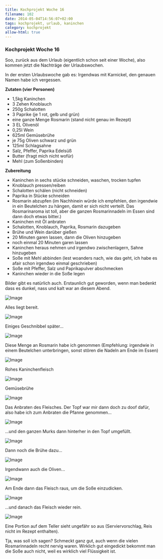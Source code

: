 ```yaml
---
title: Kochprojekt Woche 16
filename: 102
date: 2014-05-04T14:56:07+02:00
tags: kochprojekt, urlaub, kaninchen
category: kochprojekt
allow-html: true
---
```

### Kochprojekt Woche 16

<p>Soo, zurück aus dem Urlaub (eigentlich schon seit einer Woche), also kommen jetzt die Nachträge der Urlaubswochen.</p>

<p>In der ersten Urlaubswoche gab es: Irgendwas mit Karnickel, den genauen Namen habe ich vergessen.</p>

<p><strong>Zutaten (vier Personen)</strong></p>

<ul>
<li>1,5kg Kaninchen</li>

<li>3 Zehen Knoblauch</li>

<li>250g Schalotten</li>

<li>3 Paprike (je 1 rot, gelb und grün)</li>

<li>eine ganze Menge Rosmarin (stand nicht genau im Rezept)</li>

<li>3 EL Olivenöl</li>

<li>0,25l Wein</li>

<li>625ml Gemüsebrühe</li>

<li>je 75g Oliven schwarz und grün</li>

<li>125ml Schlagsahne</li>

<li>Salz, Pfeffer, Paprika Edelsüß</li>

<li>Butter (fragt mich nicht wofür)</li>

<li>Mehl (zum Soßenbinden)</li>
</ul>

<p><strong>Zubereitung</strong></p>

<ul>
<li>Kaninchen in sechs stücke schneiden, waschen, trocken tupfen</li>

<li>Knoblauch pressen/reiben</li>

<li>Schalotten schälen (nicht schneiden)</li>

<li>Paprika in Stücke schneiden</li>

<li>Rosmarin abzupfen (im Nachhinein würde ich empfehlen, den irgendwie in ein Beutelchen zu hängen, damit er sich nicht verteilt. Das Rosmarinaroma ist toll, aber die ganzen Rosmarinnadeln im Essen sind dann doch etwas bitter.)</li>

<li>Kaninchen mit Öl anbraten</li>

<li>Schalotten, Knoblauch, Paprika, Rosmarin dazugeben</li>

<li>Brühe und Wein darüber gießen</li>

<li>20 Minuten garen lassen, dann die Oliven hinzugeben</li>

<li>noch einmal 20 Minuten garen lassen</li>

<li>Kaninchen heraus nehmen und irgendwo zwischenlagern, Sahne hinzugeben</li>

<li>Soße mit Mehl abbinden (lest woanders nach, wie das geht, ich habe es afair schon irgendwo einmal geschrieben)</li>

<li>Soße mit Pfeffer, Salz und Paprikapulver abschmecken</li>

<li>Kaninchen wieder in die Soße legen</li>
</ul>

<p>Bilder gibt es natürlich auch. Erstaunlich gut geworden, wenn man bedenkt dass es dunkel, nass und kalt war an diesem Abend.</p>

<p><img src="https://www.strangerthanusual.de/hosted_files/149/download" alt="Image"></p>

<p>Alles liegt bereit.</p>

<p><img src="https://www.strangerthanusual.de/hosted_files/150/download" alt="Image"></p>

<p>Einiges Geschnibbel später...</p>

<p><img src="https://www.strangerthanusual.de/hosted_files/151/download" alt="Image"></p>

<p>Diese Menge an Rosmarin habe ich genommen (Empfehlung: irgendwie in einem Beutelchen unterbringen, sonst stören die Nadeln am Ende im Essen)</p>

<p><img src="https://www.strangerthanusual.de/hosted_files/152/download" alt="Image"></p>

<p>Rohes Kaninchenfleisch</p>

<p><img src="https://www.strangerthanusual.de/hosted_files/153/download" alt="Image"></p>

<p>Gemüsebrühe</p>

<p><img src="https://www.strangerthanusual.de/hosted_files/154/download" alt="Image"></p>

<p>Das Anbraten des Fleisches. Der Topf war mir dann doch zu doof dafür, also habe ich zum Anbraten die Pfanne genommen...</p>

<p><img src="https://www.strangerthanusual.de/hosted_files/155/download" alt="Image"></p>

<p>...und den ganzen Murks dann hinterher in den Topf umgefüllt.</p>

<p><img src="https://www.strangerthanusual.de/hosted_files/156/download" alt="Image"></p>

<p>Dann noch die Brühe dazu...</p>

<p><img src="https://www.strangerthanusual.de/hosted_files/157/download" alt="Image"></p>

<p>Irgendwann auch die Oliven...</p>

<p><img src="https://www.strangerthanusual.de/hosted_files/158/download" alt="Image"></p>

<p>Am Ende dann das Fleisch raus, um die Soße einzudicken.</p>

<p><img src="https://www.strangerthanusual.de/hosted_files/159/download" alt="Image"></p>

<p>...und danach das Fleisch wieder rein.</p>

<p><img src="https://www.strangerthanusual.de/hosted_files/160/download" alt="Image"></p>

<p>Eine Portion auf dem Teller sieht ungefähr so aus (Serviervorschlag, Reis nicht im Rezept enthalten).</p>

<p>Tja, was soll ich sagen? Schmeckt ganz gut, auch wenn die vielen Rosmarinnadeln recht nervig waren. Wirklich gut eingedickt bekommt man die Soße auch nicht, weil es wirklich viel Flüssigkeit ist.</p>


